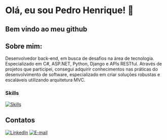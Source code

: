 # Olá, eu sou Pedro Henrique! 👋

## Bem vindo ao meu github

## Sobre mim:
Desenvolvedor back-end, em busca de desafios na área de tecnologia.
Especializado em C#, ASP.NET, Python, Django e APIs RESTful. Através de projetos que participei, consegui adquirir conhecimentos nas práticas do desenvolvimento de software, especializado em criar soluções robustas e escaláveis utilizando arquitetura MVC.


### Skills

[![Skills](https://skillicons.dev/icons?i=cs,net,python,django,mysql,postgres,docker,git,postman,asp.net)](https://skillicons.dev)

## Contatos
[![LinkedIn](https://img.shields.io/badge/LinkedIn-0077B5?style=for-the-badge&logo=linkedin&logoColor=white)](https://www.linkedin.com/in/pedrohaugusto/)
[![E-mail](https://img.shields.io/badge/Gmail-D14836?style=for-the-badge&logo=gmail&logoColor=white)](mailto:pedrohaugusto12@gmail.com)

